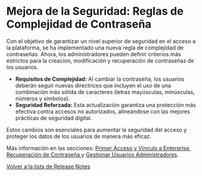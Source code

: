 # Mejora de la Seguridad: Reglas de Complejidad de Contraseña

Con el objetivo de garantizar un nivel superior de seguridad en el acceso a la plataforma, se ha implementado una nueva regla de complejidad de contraseñas. Ahora, los administradores pueden definir criterios más estrictos para la creación, modificación y recuperación de contraseñas de los usuarios.

* **Requisitos de Complejidad:** Al cambiar la contraseña, los usuarios deberán seguir nuevas directrices que incluyen el uso de una combinación más sólida de caracteres (letras mayúsculas, minúsculas, números y símbolos).
* **Seguridad Reforzada:** Esta actualización garantiza una protección más efectiva contra accesos no autorizados, alineándose con las mejores prácticas de seguridad digital.

Estos cambios son esenciales para aumentar la seguridad del acceso y proteger los datos de los usuarios de manera más eficaz.

Más información en las secciones: [Primer Acceso y Vínculo a Enterprise](../../portal/acceder-al-portal/primer-acceso-y-vinculacion-a-enterprise.md), [Recuperación de Contraseña ](../../portal/acceder-al-portal/recuperacion-de-contrasena.md)y [Gestionar Usuarios Administradores](../../portal/usuario/gestionar-usuarios-administradores.md).

[Volver a la lista de Release Notes](broken-reference)
